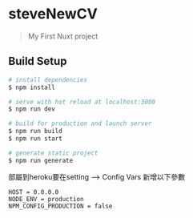 # steveNewCV

> My First Nuxt project

## Build Setup

```bash
# install dependencies
$ npm install

# serve with hot reload at localhost:3000
$ npm run dev

# build for production and launch server
$ npm run build
$ npm run start

# generate static project
$ npm run generate
```


部屬到heroku要在setting --> Config Vars 新增以下參數
```
HOST = 0.0.0.0
NODE_ENV = production
NPM_CONFIG_PRODUCTION = false
```